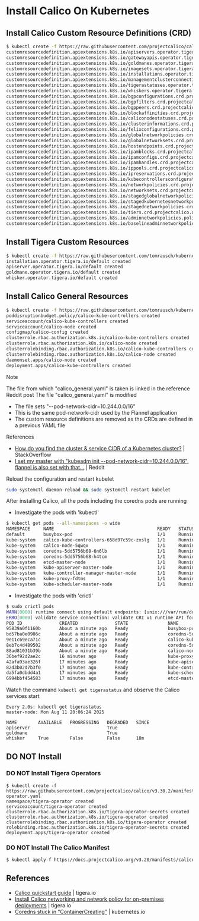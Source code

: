 # Install Calico On Kubernetes

## Install Calico Custom Resource Definitions (CRD)
```bash
$ kubectl create -f https://raw.githubusercontent.com/projectcalico/calico/v3.30.2/manifests/operator-crds.yaml
customresourcedefinition.apiextensions.k8s.io/apiservers.operator.tigera.io created
customresourcedefinition.apiextensions.k8s.io/gatewayapis.operator.tigera.io created
customresourcedefinition.apiextensions.k8s.io/goldmanes.operator.tigera.io created
customresourcedefinition.apiextensions.k8s.io/imagesets.operator.tigera.io created
customresourcedefinition.apiextensions.k8s.io/installations.operator.tigera.io created
customresourcedefinition.apiextensions.k8s.io/managementclusterconnections.operator.tigera.io created
customresourcedefinition.apiextensions.k8s.io/tigerastatuses.operator.tigera.io created
customresourcedefinition.apiextensions.k8s.io/whiskers.operator.tigera.io created
customresourcedefinition.apiextensions.k8s.io/bgpconfigurations.crd.projectcalico.org created
customresourcedefinition.apiextensions.k8s.io/bgpfilters.crd.projectcalico.org created
customresourcedefinition.apiextensions.k8s.io/bgppeers.crd.projectcalico.org created
customresourcedefinition.apiextensions.k8s.io/blockaffinities.crd.projectcalico.org created
customresourcedefinition.apiextensions.k8s.io/caliconodestatuses.crd.projectcalico.org created
customresourcedefinition.apiextensions.k8s.io/clusterinformations.crd.projectcalico.org created
customresourcedefinition.apiextensions.k8s.io/felixconfigurations.crd.projectcalico.org created
customresourcedefinition.apiextensions.k8s.io/globalnetworkpolicies.crd.projectcalico.org created
customresourcedefinition.apiextensions.k8s.io/globalnetworksets.crd.projectcalico.org created
customresourcedefinition.apiextensions.k8s.io/hostendpoints.crd.projectcalico.org created
customresourcedefinition.apiextensions.k8s.io/ipamblocks.crd.projectcalico.org created
customresourcedefinition.apiextensions.k8s.io/ipamconfigs.crd.projectcalico.org created
customresourcedefinition.apiextensions.k8s.io/ipamhandles.crd.projectcalico.org created
customresourcedefinition.apiextensions.k8s.io/ippools.crd.projectcalico.org created
customresourcedefinition.apiextensions.k8s.io/ipreservations.crd.projectcalico.org created
customresourcedefinition.apiextensions.k8s.io/kubecontrollersconfigurations.crd.projectcalico.org created
customresourcedefinition.apiextensions.k8s.io/networkpolicies.crd.projectcalico.org created
customresourcedefinition.apiextensions.k8s.io/networksets.crd.projectcalico.org created
customresourcedefinition.apiextensions.k8s.io/stagedglobalnetworkpolicies.crd.projectcalico.org created
customresourcedefinition.apiextensions.k8s.io/stagedkubernetesnetworkpolicies.crd.projectcalico.org created
customresourcedefinition.apiextensions.k8s.io/stagednetworkpolicies.crd.projectcalico.org created
customresourcedefinition.apiextensions.k8s.io/tiers.crd.projectcalico.org created
customresourcedefinition.apiextensions.k8s.io/adminnetworkpolicies.policy.networking.k8s.io created
customresourcedefinition.apiextensions.k8s.io/baselineadminnetworkpolicies.policy.networking.k8s.io created
```

## Install Tigera Custom Resources
```bash
$ kubectl create -f https://raw.githubusercontent.com/tomrausch/kubernetes_public/refs/heads/main/src/calico/tigera-calico-custom-resources.yaml
installation.operator.tigera.io/default created
apiserver.operator.tigera.io/default created
goldmane.operator.tigera.io/default created
whisker.operator.tigera.io/default created
```

## Install Calico General Resources
```bash
$ kubectl create -f https://raw.githubusercontent.com/tomrausch/kubernetes_public/refs/heads/main/src/calico/calico_general.yaml
poddisruptionbudget.policy/calico-kube-controllers created
serviceaccount/calico-kube-controllers created
serviceaccount/calico-node created
configmap/calico-config created
clusterrole.rbac.authorization.k8s.io/calico-kube-controllers created
clusterrole.rbac.authorization.k8s.io/calico-node created
clusterrolebinding.rbac.authorization.k8s.io/calico-kube-controllers created
clusterrolebinding.rbac.authorization.k8s.io/calico-node created
daemonset.apps/calico-node created
deployment.apps/calico-kube-controllers created
```
> [!NOTE]
> The file from which "calico_general.yaml" is taken is linked in the reference Reddit post
> The file "calico_general.yaml" is modified
> - The file sets "--pod-network-cidr=10.244.0.0/16"
> - This is the same pod-network-cidr used by the Flannel application
> - The custom resource definitions are removed as the CRDs are defined in a previous YAML file
>
> References
> - [How do you find the cluster & service CIDR of a Kubernetes cluster?](https://stackoverflow.com/questions/44190607/how-do-you-find-the-cluster-service-cidr-of-a-kubernetes-cluster) | StackOverflow
> - [I set my master with "kubeadm init --pod-network-cidr=10.244.0.0/16", flannel is also set with that...](https://www.reddit.com/r/kubernetes/comments/vim21o/i_set_my_master_with_kubeadm_init/) | Reddit


Reload the configuration and restart kubelet
```bash
sudo systemctl daemon-reload && sudo systemctl restart kubelet
```

After installing Calico, all the pods including the coredns pods are running
- Investigate the pods with 'kubectl'
```bash
$ kubectl get pods --all-namespaces -o wide
NAMESPACE     NAME                                       READY   STATUS    RESTARTS   AGE   IP              NODE          NOMINATED NODE   READINESS GATES
default       busybox-pod                                1/1     Running   0          11m   10.244.77.132   master-node   <none>           <none>
kube-system   calico-kube-controllers-658d97c59c-zxslg   1/1     Running   0          44s   10.244.77.131   master-node   <none>           <none>
kube-system   calico-node-5qwqx                          1/1     Running   0          44s   192.168.0.136   master-node   <none>           <none>
kube-system   coredns-5dd5756b68-6n6lb                   1/1     Running   0          15m   10.244.77.130   master-node   <none>           <none>
kube-system   coredns-5dd5756b68-h4tcm                   1/1     Running   0          15m   10.244.77.129   master-node   <none>           <none>
kube-system   etcd-master-node                           1/1     Running   4          16m   192.168.0.136   master-node   <none>           <none>
kube-system   kube-apiserver-master-node                 1/1     Running   1          16m   192.168.0.136   master-node   <none>           <none>
kube-system   kube-controller-manager-master-node        1/1     Running   1          16m   192.168.0.136   master-node   <none>           <none>
kube-system   kube-proxy-fdtms                           1/1     Running   0          15m   192.168.0.136   master-node   <none>           <none>
kube-system   kube-scheduler-master-node                 1/1     Running   19         16m   192.168.0.136   master-node   <none>           <none>
```
- Investigate the pods with 'crictl'
```bash
$ sudo crictl pods
WARN[0000] runtime connect using default endpoints: [unix:///var/run/dockershim.sock unix:///run/containerd/containerd.sock unix:///run/crio/crio.sock unix:///var/run/cri-dockerd.sock]. As the default settings are now deprecated, you should set the endpoint instead.
ERRO[0000] validate service connection: validate CRI v1 runtime API for endpoint "unix:///var/run/dockershim.sock": rpc error: code = Unavailable desc = connection error: desc = "transport: Error while dialing: dial unix /var/run/dockershim.sock: connect: no such file or directory"
POD ID              CREATED              STATE               NAME                                       NAMESPACE           ATTEMPT             RUNTIME
95839a0f1160b       About a minute ago   Ready               busybox-pod                                default             598                 (default)
bd57ba0e0986c       About a minute ago   Ready               coredns-5dd5756b68-6n6lb                   kube-system         873                 (default)
9e11c69eca71c       About a minute ago   Ready               calico-kube-controllers-658d97c59c-zxslg   kube-system         7                   (default)
8eb7c4d489502       About a minute ago   Ready               coredns-5dd5756b68-h4tcm                   kube-system         873                 (default)
88ad81031b39b       About a minute ago   Ready               calico-node-5qwqx                          kube-system         0                   (default)
36bef92d2ae2c       16 minutes ago       Ready               kube-proxy-fdtms                           kube-system         0                   (default)
42afa93ae326f       17 minutes ago       Ready               kube-apiserver-master-node                 kube-system         0                   (default)
82d3b02d7b3f0       17 minutes ago       Ready               kube-controller-manager-master-node        kube-system         0                   (default)
da5fa0dbdd4a1       17 minutes ago       Ready               kube-scheduler-master-node                 kube-system         0                   (default)
6994bbf454583       17 minutes ago       Ready               etcd-master-node                           kube-system         0                   (default)
```

Watch the command ```kubectl get tigerastatus``` and observe the Calico services start
```
Every 2.0s: kubectl get tigerastatus                                                                                                                                                                    master-node: Mon Aug 11 20:06:24 2025

NAME        AVAILABLE   PROGRESSING   DEGRADED   SINCE
apiserver                             True
goldmane                              True
whisker     True        False         False      18m
```

## DO NOT Install
### DO NOT Install Tigera Operators
```
$ kubectl create -f https://raw.githubusercontent.com/projectcalico/calico/v3.30.2/manifests/tigera-operator.yaml
namespace/tigera-operator created
serviceaccount/tigera-operator created
clusterrole.rbac.authorization.k8s.io/tigera-operator-secrets created
clusterrole.rbac.authorization.k8s.io/tigera-operator created
clusterrolebinding.rbac.authorization.k8s.io/tigera-operator created
rolebinding.rbac.authorization.k8s.io/tigera-operator-secrets created
deployment.apps/tigera-operator created
```

### DO NOT Install The Calico Manifest
```bash
$ kubectl apply-f https://docs.projectcalico.org/v3.20/manifests/calico.yaml
```

## References
- [Calico quickstart guide](https://docs.tigera.io/calico/latest/getting-started/kubernetes/quickstart) | tigera.io
- [Install Calico networking and network policy for on-premises deployments](https://docs.tigera.io/calico/latest/getting-started/kubernetes/self-managed-onprem/onpremises) | tigera.io
- [Coredns stuck in “ContainerCreating”](https://discuss.kubernetes.io/t/coredns-stuck-in-containercreating/19100) | kubernetes.io
